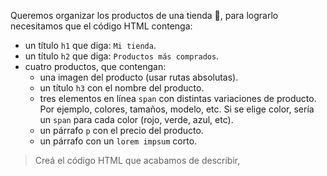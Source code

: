 Queremos organizar los productos de una tienda :convenience_store:, para lograrlo necesitamos que el código HTML contenga:

- un título `h1` que diga: `Mi tienda`.
- un título `h2` que diga: `Productos más comprados`.
- cuatro productos, que contengan:
  - una imagen del producto (usar rutas absolutas).
  - un título `h3` con el nombre del producto.
  - tres elementos en línea `span` con distintas variaciones de producto. Por ejemplo, colores, tamaños, modelo, etc. Si se elige color, sería un `span` para cada color (rojo, verde, azul, etc). 
  - un párrafo `p` con el precio del producto.
  - un párrafo con un `lorem impsum`  corto.
  
> Creá el código HTML que acabamos de describir,